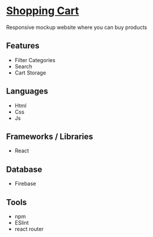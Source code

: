 # [Shopping Cart](https://shopping-cart-22i.pages.dev/)
Responsive mockup website where you can buy products 

## Features
- Filter Categories
- Search
- Cart Storage

## Languages
- Html
- Css
- Js

## Frameworks / Libraries
- React

## Database
- Firebase

## Tools
- npm
- ESlint
- react router